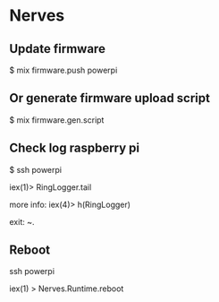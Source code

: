 # Nerves


## Update firmware

$ mix firmware.push powerpi

## Or generate firmware upload script

$ mix firmware.gen.script

## Check log raspberry pi

$ ssh powerpi

iex(1)> RingLogger.tail

more info:
iex(4)> h(RingLogger)

exit:
<RETURN>
~.

## Reboot

ssh powerpi

iex(1) > Nerves.Runtime.reboot
